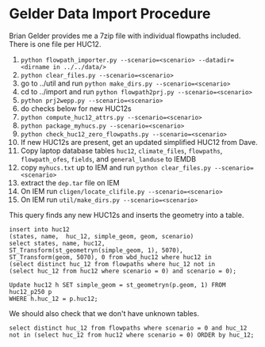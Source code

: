 Gelder Data Import Procedure
============================

Brian Gelder provides me a 7zip file with individual flowpaths included.  There
is one file per HUC12.

1. `python flowpath_importer.py --scenario=<scenario> --datadir=<dirname in ../../data/>`
1. `python clear_files.py --scenario=<scenario>`
1. go to ../util and run `python make_dirs.py --scenario=<scenario>`
1. cd to ../import and run `python flowpath2prj.py --scenario=<scenario>`
1. `python prj2wepp.py --scenario=<scenario>`
1. do checks below for new HUC12s
1. `python compute_huc12_attrs.py --scenario=<scenario>`
1. `python package_myhucs.py --scenario=<scenario>`
1. `python check_huc12_zero_flowpaths.py --scenario=<scenario>`
1. If new HUC12s are present, get an updated simplified HUC12 from Dave.
1. Copy laptop database tables `huc12`, `climate_files`, `flowpaths`,
   `flowpath_ofes`, `fields`, and `general_landuse` to IEMDB
1. copy `myhucs.txt` up to IEM and
   run `python clear_files.py --scenario=<scenario>`
1. extract the `dep.tar` file on IEM
1. On IEM run `cligen/locate_clifile.py --scenario=<scenario>`
1. On IEM run `util/make_dirs.py --scenario=<scenario>`

This query finds any new HUC12s and inserts the geometry into a table.

    insert into huc12
    (states, name,  huc_12, simple_geom, geom, scenario)
    select states, name, huc12,
    ST_Transform(st_geometryn(simple_geom, 1), 5070),
    ST_Transform(geom, 5070), 0 from wbd_huc12 where huc12 in
    (select distinct huc_12 from flowpaths where huc_12 not in
    (select huc_12 from huc12 where scenario = 0) and scenario = 0);

    Update huc12 h SET simple_geom = st_geometryn(p.geom, 1) FROM huc12_p250 p
    WHERE h.huc_12 = p.huc12;

We should also check that we don't have unknown tables.

    select distinct huc_12 from flowpaths where scenario = 0 and huc_12 not in (select huc_12 from huc12 where scenario = 0) ORDER by huc_12;
